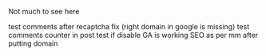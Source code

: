 Not much to see here

test comments after recaptcha fix (right domain in google is missing)
test comments counter in post
test if disable GA is working
SEO as per mm after putting domain
